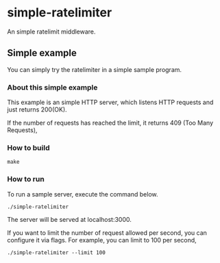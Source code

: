 # simple-ratelimiter
An simple ratelimit middleware.

## Simple example
You can simply try the ratelimiter in a simple sample program.

### About this simple example
This example is an simple HTTP server, which listens HTTP requests and just returns 200(OK).

If the number of requests has reached the limit, it returns 409 (Too Many Requests),

### How to build
```
make
```

### How to run
To run a sample server, execute the command below.

```
./simple-ratelimiter
```

The server will be served at localhost:3000.

If you want to limit the number of request allowed per second, you can configure it via flags.
For example, you can limit to 100 per second,

```
./simple-ratelimiter --limit 100
```
